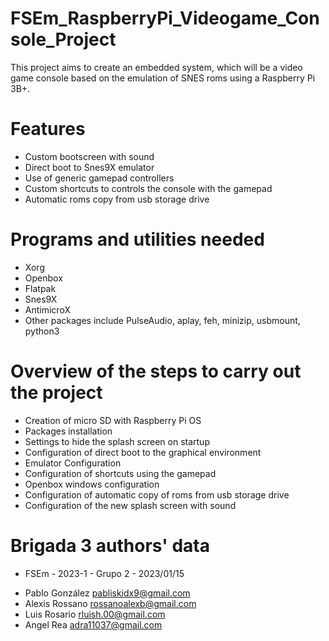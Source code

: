 # FSEm_RaspberryPi_Videogame_Console_Project

This project aims to create an embedded system, which will be a video game console based on the emulation of SNES roms using a Raspberry Pi 3B+.

# Features

* Custom bootscreen with sound
* Direct boot to Snes9X emulator
* Use of generic gamepad controllers
* Custom shortcuts to controls the console with the gamepad
* Automatic roms copy from usb storage drive

# Programs and utilities needed

  * Xorg
  * Openbox
  * Flatpak 
  * Snes9X
  * AntimicroX
  * Other packages include PulseAudio, aplay, feh, minizip, usbmount, python3
  
  # Overview of the steps to carry out the project
  
  * Creation of micro SD with Raspberry Pi OS
  * Packages installation
  * Settings to hide the splash screen on startup 
  * Configuration of direct boot to the graphical environment
  * Emulator Configuration
  * Configuration of shortcuts using the gamepad
  * Openbox windows configuration
  * Configuration of automatic copy of roms from usb storage drive
  * Configuration of the new splash screen with sound
  
  # Brigada 3 authors' data
  
  * FSEm - 2023-1 - Grupo 2 - 2023/01/15
  
  - Pablo González    pabliskidx9@gmail.com
  - Alexis Rossano    rossanoalexb@gmail.com
  - Luis Rosario      rluish.00@gmail.com
  - Angel Rea         adra11037@gmail.com
